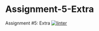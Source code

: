 # Assignment-5-Extra
Assignment #5: Extra
 [![linter](https://github.com/Charlie-Dumpit-Jr/Assignment-5-Extra/workflows/linter/badge.svg)](https://github.com/marketplace/actions/super-linter)
